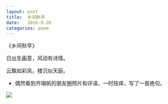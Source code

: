 ```yaml
---
layout: post
title:  乡间秋早
date:   2016-9-26
categories: poem
---
```

《乡间秋早》

日出生画意，风动有诗情。

云飘如彩凤，楼沉似天庭。

<!--more-->

- 偶然看到齐翊帆的朋友圈照片和评语，一时技痒，写了一首绝句。

![]({{site.url}}/Images/32.png)